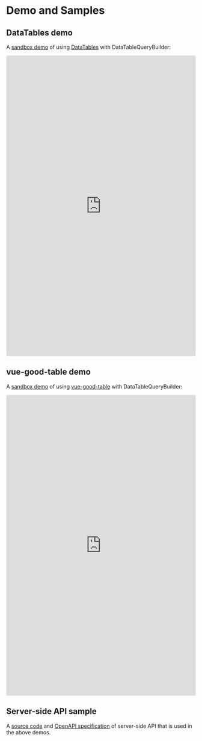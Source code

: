 ﻿# Demo and Samples

## DataTables demo

A [sandbox demo](https://codesandbox.io/s/datatablesnet-with-datatablequerybuilder-hgpg2) of using [DataTables](https://datatables.net) with DataTableQueryBuilder:

<iframe src="https://codesandbox.io/embed/datatablesnet-with-datatablequerybuilder-hgpg2?fontsize=14&hidenavigation=1&theme=dark"
     style="width:100%; height:800px; border:0; border-radius: 4px; overflow:hidden;"
     title="DataTables with DataTableQueryBuilder"
     allow="accelerometer; ambient-light-sensor; camera; encrypted-media; geolocation; gyroscope; hid; microphone; midi; payment; usb; vr; xr-spatial-tracking"
     sandbox="allow-forms allow-modals allow-popups allow-presentation allow-same-origin allow-scripts"
   ></iframe>

## vue-good-table demo

A [sandbox demo](https://codesandbox.io/s/vue-good-table-with-datatablequerybuilder-cynse) of using [vue-good-table](https://xaksis.github.io/vue-good-table/) with DataTableQueryBuilder:

<iframe src="https://codesandbox.io/embed/vue-good-table-with-datatablequerybuilder-cynse?fontsize=14&hidenavigation=1&theme=dark"
     style="width:100%; height:800px; border:0; border-radius: 4px; overflow:hidden;"
     title="vue-good-table with DataTableQueryBuilder"
     allow="accelerometer; ambient-light-sensor; camera; encrypted-media; geolocation; gyroscope; hid; microphone; midi; payment; usb; vr; xr-spatial-tracking"
     sandbox="allow-forms allow-modals allow-popups allow-presentation allow-same-origin allow-scripts"
   ></iframe>


## Server-side API sample

A [source code](https://github.com/EntryPointDev/DataTableQueryBuilder/tree/master/samples/SampleAPI) and [OpenAPI specification](https://query-builder-sample-api.entrypointdev.com/swagger/) of server-side API that is used in the above demos.

